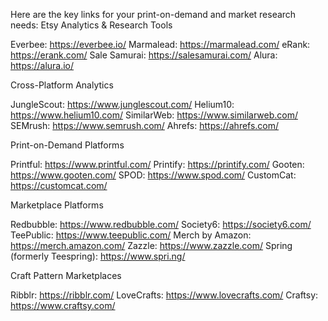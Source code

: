 Here are the key links for your print-on-demand and market research needs:
Etsy Analytics & Research Tools

Everbee: https://everbee.io/
Marmalead: https://marmalead.com/
eRank: https://erank.com/
Sale Samurai: https://salesamurai.com/
Alura: https://alura.io/

Cross-Platform Analytics

JungleScout: https://www.junglescout.com/
Helium10: https://www.helium10.com/
SimilarWeb: https://www.similarweb.com/
SEMrush: https://www.semrush.com/
Ahrefs: https://ahrefs.com/

Print-on-Demand Platforms

Printful: https://www.printful.com/
Printify: https://printify.com/
Gooten: https://www.gooten.com/
SPOD: https://www.spod.com/
CustomCat: https://customcat.com/

Marketplace Platforms

Redbubble: https://www.redbubble.com/
Society6: https://society6.com/
TeePublic: https://www.teepublic.com/
Merch by Amazon: https://merch.amazon.com/
Zazzle: https://www.zazzle.com/
Spring (formerly Teespring): https://www.spri.ng/

Craft Pattern Marketplaces

Ribblr: https://ribblr.com/
LoveCrafts: https://www.lovecrafts.com/
Craftsy: https://www.craftsy.com/
